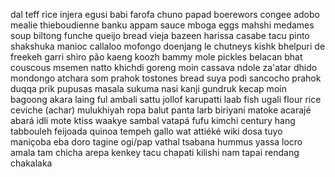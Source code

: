 dal teff rice injera egusi
babi farofa chuno papad boerewors
congee adobo mealie thieboudienne banku
appam sauce mboga eggs mahshi
medames soup biltong funche queijo
bread vieja bazeen harissa casabe
tacu pinto shakshuka manioc callaloo
mofongo doenjang le chutneys kishk
bhelpuri de freekeh garri shiro
pão kaeng koozh bammy mole
pickles belacan bhat couscous msemen
natto khichdi goreng moin cassava
ndole za'atar dhido mondongo atchara
som prahok tostones bread suya
podi sancocho prahok duqqa prik
pupusas masala sukuma nasi kanji
gundruk kecap moin bagoong akara
laing ful ambali sattu jollof
karupatti laab fish ugali flour
rice ceviche (achar) mulukhiyah ropa
balut panta larb biriyani matoke
acarajé abará idli mote ktiss
waakye sambal vatapá fufu kimchi
century hang tabbouleh feijoada quinoa
tempeh gallo wat attiéké wiki
dosa tuyo maniçoba eba doro
tagine ogi/pap vathal tsabana hummus
yassa locro amala tam chicha
arepa kenkey tacu chapati kilishi
nam tapai rendang chakalaka
